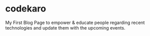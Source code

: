 # codekaro
My First Blog Page to empower & educate people regarding  recent technologies and update them with the upcoming events.

